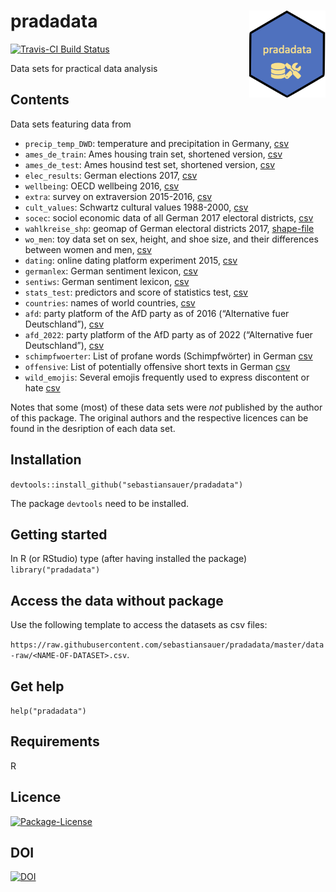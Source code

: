
<!-- README.md is generated from README.Rmd. Please edit that file and NOT the md file. -->

# pradadata <img src='div/logo.png' align="right" height="139"/>

<!-- badges: start -->

[![Travis-CI Build
Status](https://travis-ci.org/sebastiansauer/pradadata.svg?branch=master)](https://travis-ci.org/sebastiansauer/pradadata)

<!-- badges: end -->

Data sets for practical data analysis

## Contents

Data sets featuring data from

- `precip_temp_DWD`: temperature and precipitation in Germany,
  [csv](https://raw.githubusercontent.com/sebastiansauer/pradadata/master/data-raw/precip_temp_DWD.csv)
- `ames_de_train`: Ames housing train set, shortened version,
  [csv](https://raw.githubusercontent.com/sebastiansauer/pradadata/master/data-raw/ames_de_train.csv)
- `ames_de_test`: Ames housind test set, shortened version,
  [csv](https://raw.githubusercontent.com/sebastiansauer/pradadata/master/data-raw/ames_de_test.csv)
- `elec_results`: German elections 2017,
  [csv](https://raw.githubusercontent.com/sebastiansauer/pradadata/master/data-raw/elec_results.csv)
- `wellbeing`: OECD wellbeing 2016,
  [csv](https://raw.githubusercontent.com/sebastiansauer/pradadata/master/data-raw/wellbeing.csv)
- `extra`: survey on extraversion 2015-2016,
  [csv](https://raw.githubusercontent.com/sebastiansauer/pradadata/master/data-raw/extra.csv)
- `cult_values`: Schwartz cultural values 1988-2000,
  [csv](https://raw.githubusercontent.com/sebastiansauer/pradadata/master/data-raw/cult_values.csv)
- `socec`: sociol economic data of all German 2017 electoral districts,
  [csv](https://raw.githubusercontent.com/sebastiansauer/pradadata/master/data-raw/socec.csv)
- `wahlkreise_shp`: geomap of German electoral districts 2017,
  [shape-file]()
- `wo_men`: toy data set on sex, height, and shoe size, and their
  differences between women and men,
  [csv](https://raw.githubusercontent.com/sebastiansauer/pradadata/master/data-raw/wo_men.csv)
- `dating`: online dating platform experiment 2015,
  [csv](https://raw.githubusercontent.com/sebastiansauer/pradadata/master/data-raw/dating.csv)
- `germanlex`: German sentiment lexicon,
  [csv](https://raw.githubusercontent.com/sebastiansauer/pradadata/master/data-raw/germanlex.csv)
- `sentiws`: German sentiment lexicon,
  [csv](https://raw.githubusercontent.com/sebastiansauer/pradadata/master/data-raw/sentiws.csv)
- `stats_test`: predictors and score of statistics test,
  [csv](https://github.com/sebastiansauer/pradadata/blob/master/data-raw/stats_test.csv)
- `countries`: names of world countries,
  [csv](https://raw.githubusercontent.com/sebastiansauer/pradadata/master/data-raw/countries.csv)
- `afd`: party platform of the AfD party as of 2016 (“Alternative fuer
  Deutschland”),
  [csv](https://raw.githubusercontent.com/sebastiansauer/pradadata/master/data-raw/afd.csv)
- `afd_2022`: party platform of the AfD party as of 2022 (“Alternative
  fuer Deutschland”),
  [csv](https://raw.githubusercontent.com/sebastiansauer/pradadata/master/data-raw/afd_2022.csv)
- `schimpfwoerter`: List of profane words (Schimpfwörter) in German
  [csv](https://raw.githubusercontent.com/sebastiansauer/pradadata/master/data-raw/schimpfwoerter.csv)
- `offensive`: List of potentially offensive short texts in German
  [csv](https://raw.githubusercontent.com/sebastiansauer/pradadata/master/data-raw/offensive.csv)
- `wild_emojis`: Several emojis frequently used to express discontent or
  hate
  [csv](https://raw.githubusercontent.com/sebastiansauer/pradadata/master/data-raw/wild_emojis.csv)

Notes that some (most) of these data sets were *not* published by the
author of this package. The original authors and the respective licences
can be found in the desription of each data set.

## Installation

`devtools::install_github("sebastiansauer/pradadata")`

The package `devtools` need to be installed.

## Getting started

In R (or RStudio) type (after having installed the package)
`library("pradadata")`

## Access the data without package

Use the following template to access the datasets as csv files:

`https://raw.githubusercontent.com/sebastiansauer/pradadata/master/data-raw/<NAME-OF-DATASET>.csv`.

## Get help

`help("pradadata")`

## Requirements

R

## Licence

[![Package-License](http://img.shields.io/badge/license-GPL--3-brightgreen.svg?style=flat)](http://www.gnu.org/licenses/gpl-3.0.html)

## DOI

[![DOI](https://zenodo.org/badge/109450408.svg)](https://zenodo.org/badge/latestdoi/109450408)
